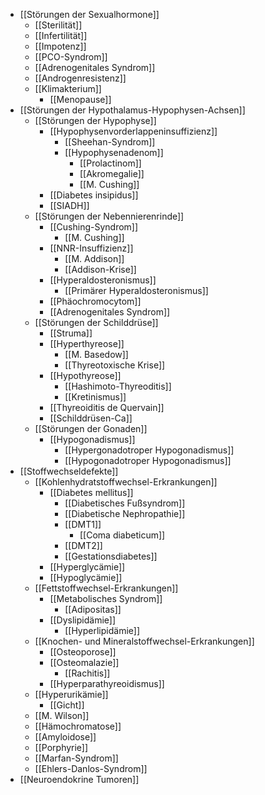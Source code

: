 ---
---
- [[Störungen der Sexualhormone]]
	- [[Sterilität]]
	- [[Infertilität]]
	- [[Impotenz]]
	- [[PCO-Syndrom]]
	- [[Adrenogenitales Syndrom]]
	- [[Androgenresistenz]]
	- [[Klimakterium]]
		- [[Menopause]]
- [[Störungen der Hypothalamus-Hypophysen-Achsen]]
	- [[Störungen der Hypophyse]]
		- [[Hypophysenvorderlappeninsuffizienz]]
			- [[Sheehan-Syndrom]]
			- [[Hypophysenadenom]]
				- [[Prolactinom]]
				- [[Akromegalie]]
				- [[M. Cushing]]
		- [[Diabetes insipidus]]
		- [[SIADH]]
	- [[Störungen der Nebennierenrinde]]
		- [[Cushing-Syndrom]]
			- [[M. Cushing]]
		- [[NNR-Insuffizienz]]
			- [[M. Addison]]
			- [[Addison-Krise]]
		- [[Hyperaldosteronismus]]
			- [[Primärer Hyperaldosteronismus]]
		- [[Phäochromocytom]]
		- [[Adrenogenitales Syndrom]]
	- [[Störungen der Schilddrüse]]
		- [[Struma]]
		- [[Hyperthyreose]]
			- [[M. Basedow]]
			- [[Thyreotoxische Krise]]
		- [[Hypothyreose]]
			- [[Hashimoto-Thyreoditis]]
			- [[Kretinismus]]
		- [[Thyreoiditis de Quervain]]
		- [[Schilddrüsen-Ca]]
	- [[Störungen der Gonaden]]
		- [[Hypogonadismus]]
			- [[Hypergonadotroper Hypogonadismus]]
			- [[Hypogonadotroper Hypogonadismus]]
- [[Stoffwechseldefekte]]
	- [[Kohlenhydratstoffwechsel-Erkrankungen]]
		- [[Diabetes mellitus]]
			- [[Diabetisches Fußsyndrom]]
			- [[Diabetische Nephropathie]]
			- [[DMT1]]
				- [[Coma diabeticum]]
			- [[DMT2]]
			- [[Gestationsdiabetes]]
		- [[Hyperglycämie]]
		- [[Hypoglycämie]]
	- [[Fettstoffwechsel-Erkrankungen]]
		- [[Metabolisches Syndrom]]
			- [[Adipositas]]
		- [[Dyslipidämie]]
			- [[Hyperlipidämie]]
	- [[Knochen- und Mineralstoffwechsel-Erkrankungen]]
		- [[Osteoporose]]
		- [[Osteomalazie]]
			- [[Rachitis]]
		- [[Hyperparathyreoidismus]]
	- [[Hyperurikämie]]
		- [[Gicht]]
	- [[M. Wilson]]
	- [[Hämochromatose]]
	- [[Amyloidose]]
	- [[Porphyrie]]
	- [[Marfan-Syndrom]]
	- [[Ehlers-Danlos-Syndrom]]
- [[Neuroendokrine Tumoren]]
